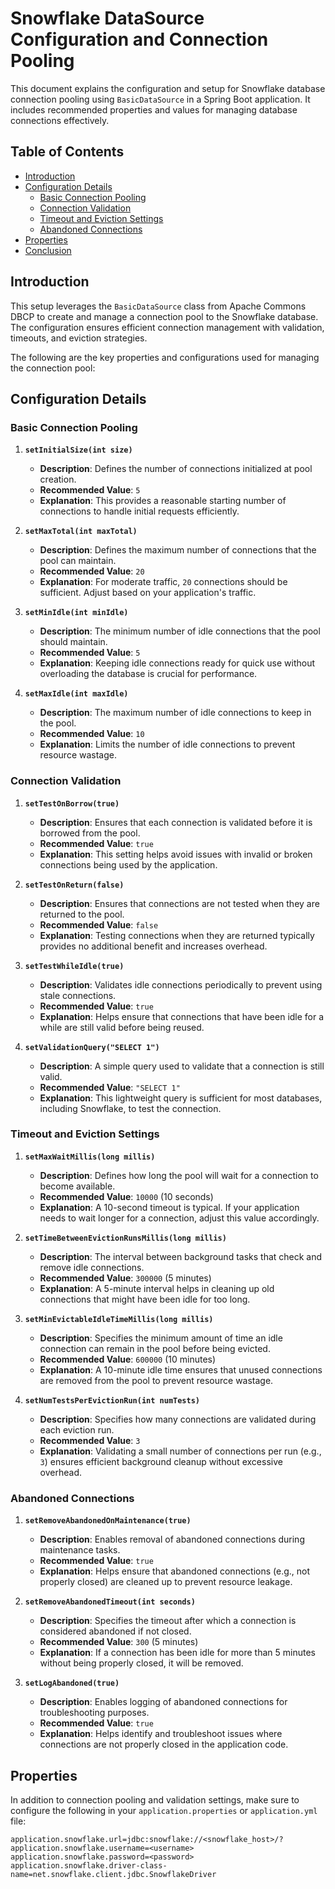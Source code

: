 # Snowflake DataSource Configuration and Connection Pooling

This document explains the configuration and setup for Snowflake database connection pooling using `BasicDataSource` in a Spring Boot application. It includes recommended properties and values for managing database connections effectively.

## Table of Contents
- [Introduction](#introduction)
- [Configuration Details](#configuration-details)
  - [Basic Connection Pooling](#basic-connection-pooling)
  - [Connection Validation](#connection-validation)
  - [Timeout and Eviction Settings](#timeout-and-eviction-settings)
  - [Abandoned Connections](#abandoned-connections)
- [Properties](#properties)
- [Conclusion](#conclusion)

## Introduction

This setup leverages the `BasicDataSource` class from Apache Commons DBCP to create and manage a connection pool to the Snowflake database. The configuration ensures efficient connection management with validation, timeouts, and eviction strategies.

The following are the key properties and configurations used for managing the connection pool:

## Configuration Details

### Basic Connection Pooling

1. **`setInitialSize(int size)`**  
   - **Description**: Defines the number of connections initialized at pool creation.
   - **Recommended Value**: `5`
   - **Explanation**: This provides a reasonable starting number of connections to handle initial requests efficiently.

2. **`setMaxTotal(int maxTotal)`**  
   - **Description**: Defines the maximum number of connections that the pool can maintain.
   - **Recommended Value**: `20`
   - **Explanation**: For moderate traffic, `20` connections should be sufficient. Adjust based on your application's traffic.

3. **`setMinIdle(int minIdle)`**  
   - **Description**: The minimum number of idle connections that the pool should maintain.
   - **Recommended Value**: `5`
   - **Explanation**: Keeping idle connections ready for quick use without overloading the database is crucial for performance.

4. **`setMaxIdle(int maxIdle)`**  
   - **Description**: The maximum number of idle connections to keep in the pool.
   - **Recommended Value**: `10`
   - **Explanation**: Limits the number of idle connections to prevent resource wastage.

### Connection Validation

1. **`setTestOnBorrow(true)`**  
   - **Description**: Ensures that each connection is validated before it is borrowed from the pool.
   - **Recommended Value**: `true`
   - **Explanation**: This setting helps avoid issues with invalid or broken connections being used by the application.

2. **`setTestOnReturn(false)`**  
   - **Description**: Ensures that connections are not tested when they are returned to the pool.
   - **Recommended Value**: `false`
   - **Explanation**: Testing connections when they are returned typically provides no additional benefit and increases overhead.

3. **`setTestWhileIdle(true)`**  
   - **Description**: Validates idle connections periodically to prevent using stale connections.
   - **Recommended Value**: `true`
   - **Explanation**: Helps ensure that connections that have been idle for a while are still valid before being reused.

4. **`setValidationQuery("SELECT 1")`**  
   - **Description**: A simple query used to validate that a connection is still valid.
   - **Recommended Value**: `"SELECT 1"`
   - **Explanation**: This lightweight query is sufficient for most databases, including Snowflake, to test the connection.

### Timeout and Eviction Settings

1. **`setMaxWaitMillis(long millis)`**  
   - **Description**: Defines how long the pool will wait for a connection to become available.
   - **Recommended Value**: `10000` (10 seconds)
   - **Explanation**: A 10-second timeout is typical. If your application needs to wait longer for a connection, adjust this value accordingly.

2. **`setTimeBetweenEvictionRunsMillis(long millis)`**  
   - **Description**: The interval between background tasks that check and remove idle connections.
   - **Recommended Value**: `300000` (5 minutes)
   - **Explanation**: A 5-minute interval helps in cleaning up old connections that might have been idle for too long.

3. **`setMinEvictableIdleTimeMillis(long millis)`**  
   - **Description**: Specifies the minimum amount of time an idle connection can remain in the pool before being evicted.
   - **Recommended Value**: `600000` (10 minutes)
   - **Explanation**: A 10-minute idle time ensures that unused connections are removed from the pool to prevent resource wastage.

4. **`setNumTestsPerEvictionRun(int numTests)`**  
   - **Description**: Specifies how many connections are validated during each eviction run.
   - **Recommended Value**: `3`
   - **Explanation**: Validating a small number of connections per run (e.g., `3`) ensures efficient background cleanup without excessive overhead.

### Abandoned Connections

1. **`setRemoveAbandonedOnMaintenance(true)`**  
   - **Description**: Enables removal of abandoned connections during maintenance tasks.
   - **Recommended Value**: `true`
   - **Explanation**: Helps ensure that abandoned connections (e.g., not properly closed) are cleaned up to prevent resource leakage.

2. **`setRemoveAbandonedTimeout(int seconds)`**  
   - **Description**: Specifies the timeout after which a connection is considered abandoned if not closed.
   - **Recommended Value**: `300` (5 minutes)
   - **Explanation**: If a connection has been idle for more than 5 minutes without being properly closed, it will be removed.

3. **`setLogAbandoned(true)`**  
   - **Description**: Enables logging of abandoned connections for troubleshooting purposes.
   - **Recommended Value**: `true`
   - **Explanation**: Helps identify and troubleshoot issues where connections are not properly closed in the application code.

## Properties

In addition to connection pooling and validation settings, make sure to configure the following in your `application.properties` or `application.yml` file:

```properties
application.snowflake.url=jdbc:snowflake://<snowflake_host>/?
application.snowflake.username=<username>
application.snowflake.password=<password>
application.snowflake.driver-class-name=net.snowflake.client.jdbc.SnowflakeDriver
